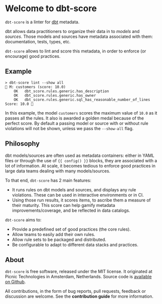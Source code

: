 # Welcome to dbt-score

`dbt-score` is a linter for [dbt](https://www.getdbt.com/) metadata.

dbt allows data practitioners to organize their data in to _models_ and
_sources_. Those models and sources have metadata associated with them:
documentation, tests, types, etc.

`dbt-score` allows to lint and score this metadata, in order to enforce (or
encourage) good practices.

## Example

```
> dbt-score lint --show all
🥇 M: customers (score: 10.0)
    OK   dbt_score.rules.generic.has_description
    OK   dbt_score.rules.generic.has_owner
    OK   dbt_score.rules.generic.sql_has_reasonable_number_of_lines
Score: 10.0 🥇
```

In this example, the model `customers` scores the maximum value of `10.0` as it
passes all the rules. It also is awarded a golden medal because of the perfect
score. By default a passing model or source with or without rule violations will not be
shown, unless we pass the `--show-all` flag.

## Philosophy

dbt models/sources are often used as metadata containers: either in YAML files
or through the use of `{{ config() }}` blocks, they are associated with a lot of
information. At scale, it becomes tedious to enforce good practices in large
data teams dealing with many models/sources.

To that end, `dbt-score` has 2 main features:

- It runs rules on dbt models and sources, and displays any rule violations.
  These can be used in interactive environments or in CI.
- Using those run results, it scores items, to ascribe them a measure of their
  maturity. This score can help gamify metadata improvements/coverage, and be
  reflected in data catalogs.

`dbt-score` aims to:

- Provide a predefined set of good practices (the core rules).
- Allow teams to easily add their own rules.
- Allow rule sets to be packaged and distributed.
- Be configurable to adapt to different data stacks and practices.

## About

`dbt-score` is free software, released under the MIT license. It originated at
Picnic Technologies in Amsterdam, Netherlands. Source code is
[available on Github](https://github.com/PicnicSupermarket/dbt-score).

All contributions, in the form of bug reports, pull requests, feedback or
discussion are welcome. See the **contribution guide** for more information.

